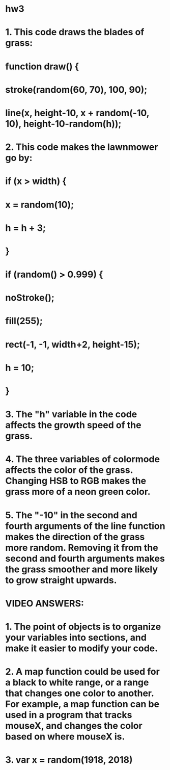 # hw3
# 1. This code draws the blades of grass:
# function draw() {
  # stroke(random(60, 70), 100, 90);
  # line(x, height-10, x + random(-10, 10), height-10-random(h));
# 2. This code makes the lawnmower go by:
# if (x > width) {
   # x = random(10);
   # h = h + 3;
 # }

# if (random() > 0.999) {
   # noStroke();
   # fill(255);
   # rect(-1, -1, width+2, height-15);
   # h = 10;
 # }
# 3. The "h" variable in the code affects the growth speed of the grass.
# 4. The three variables of colormode affects the color of the grass. Changing HSB to RGB makes the grass more of a neon green color.
# 5. The "-10" in the second and fourth arguments of the line function makes the direction of the grass more random. Removing it from the second and fourth arguments makes the grass smoother and more likely to grow straight upwards.
  
# VIDEO ANSWERS:
# 1. The point of objects is to organize your variables into sections, and make it easier to modify your code.
# 2. A map function could be used for a black to white range, or a range that changes one color to another. For example, a map function can be used in a program that tracks mouseX, and changes the color based on where mouseX is.
# 3. var x = random(1918, 2018)
